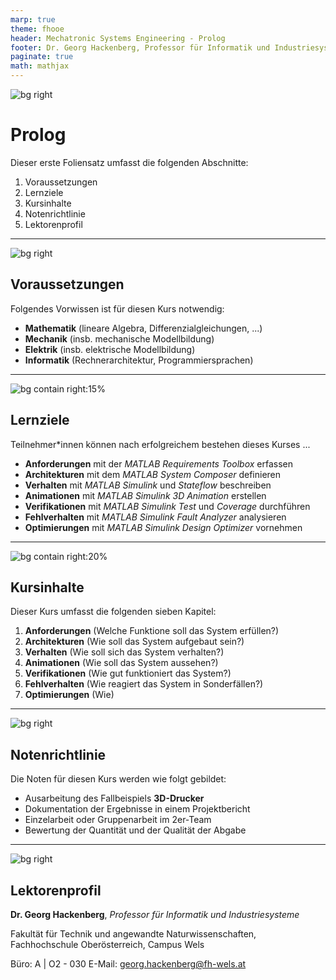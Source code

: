 ```yaml
---
marp: true
theme: fhooe
header: Mechatronic Systems Engineering - Prolog
footer: Dr. Georg Hackenberg, Professor für Informatik und Industriesysteme
paginate: true
math: mathjax
---
```


![bg right](./Titelbild.jpg)

# Prolog

Dieser erste Foliensatz umfasst die folgenden Abschnitte:

1. Voraussetzungen
1. Lernziele
1. Kursinhalte
1. Notenrichtlinie
1. Lektorenprofil

---

![bg right](./Voraussetzungen.jpg)

## Voraussetzungen

Folgendes Vorwissen ist für diesen Kurs notwendig:

- **Mathematik** (lineare Algebra, Differenzialgleichungen, ...)
- **Mechanik** (insb. mechanische Modellbildung)
- **Elektrik** (insb. elektrische Modellbildung)
- **Informatik** (Rechnerarchitektur, Programmiersprachen)

---

![bg contain right:15%](./Lernziele.jpg)

## Lernziele

Teilnehmer*innen können nach erfolgreichem bestehen dieses Kurses ...

- **Anforderungen** mit der *MATLAB Requirements Toolbox* erfassen
- **Architekturen** mit dem *MATLAB System Composer* definieren
- **Verhalten** mit *MATLAB Simulink* und *Stateflow* beschreiben
- **Animationen** mit *MATLAB Simulink 3D Animation* erstellen
- **Verifikationen** mit *MATLAB Simulink Test* und *Coverage* durchführen
- **Fehlverhalten** mit *MATLAB Simulink Fault Analyzer* analysieren
- **Optimierungen** mit *MATLAB Simulink Design Optimizer* vornehmen

---

![bg contain right:20%](./Kursinhalte.jpg)

## Kursinhalte

Dieser Kurs umfasst die folgenden sieben Kapitel:

1. **Anforderungen** (Welche Funktione soll das System erfüllen?)
1. **Architekturen** (Wie soll das System aufgebaut sein?)
1. **Verhalten** (Wie soll sich das System verhalten?)
1. **Animationen** (Wie soll das System aussehen?)
1. **Verifikationen** (Wie gut funktioniert das System?)
1. **Fehlverhalten** (Wie reagiert das System in Sonderfällen?)
1. **Optimierungen** (Wie)

---

![bg right](./Notenrichtlinie.jpg)

## Notenrichtlinie

Die Noten für diesen Kurs werden wie folgt gebildet:

- Ausarbeitung des Fallbeispiels **3D-Drucker**
- Dokumentation der Ergebnisse  in einem Projektbericht
- Einzelarbeit oder Gruppenarbeit im 2er-Team
- Bewertung der Quantität und der Qualität der Abgabe

---

![bg right](./Lektorenprofil.jpg)

## Lektorenprofil

**Dr. Georg Hackenberg**, *Professor für Informatik und Industriesysteme*

Fakultät für Technik und angewandte Naturwissenschaften, Fachhochschule Oberösterreich, Campus Wels

Büro: A | O2 - 030
E-Mail: georg.hackenberg@fh-wels.at